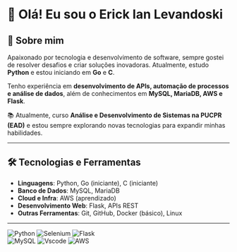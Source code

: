 # 👋 Olá! Eu sou o Erick Ian Levandoski  

## 🚀 Sobre mim  
Apaixonado por tecnologia e desenvolvimento de software, sempre gostei de resolver desafios e criar soluções inovadoras. Atualmente, estudo **Python** e estou iniciando em **Go** e **C**.  

Tenho experiência em **desenvolvimento de APIs, automação de processos e análise de dados**, além de conhecimentos em **MySQL, MariaDB, AWS e Flask**.  

📚 Atualmente, curso **Análise e Desenvolvimento de Sistemas na PUCPR (EAD)** e estou sempre explorando novas tecnologias para expandir minhas habilidades.  

---

## 🛠️ Tecnologias e Ferramentas  
- **Linguagens**: Python, Go (iniciante), C (iniciante)  
- **Banco de Dados**: MySQL, MariaDB  
- **Cloud e Infra**: AWS (aprendizado)  
- **Desenvolvimento Web**: Flask, APIs REST  
- **Outras Ferramentas**: Git, GitHub, Docker (básico), Linux  

---


![Python](https://img.shields.io/badge/python-3670A0?style=for-the-badge&logo=python&logoColor=ffdd54)
![Selenium](https://img.shields.io/badge/-selenium-%43B02A?style=for-the-badge&logo=selenium&logoColor=white)
![Flask](https://img.shields.io/badge/Flask-000000?style=for-the-badge&logo=Flask&logoColor=white)<br>
![MySQL](https://img.shields.io/badge/MySQL-00000F?style=for-the-badge&logo=mysql&logoColor=white)
![Vscode](https://img.shields.io/badge/Vscode-007ACC?style=for-the-badge&logo=visual-studio-code&logoColor=white)
![AWS](https://img.shields.io/badge/AWS-000.svg?style=for-the-badge&logo=amazon-aws&logoColor=white)



<!---
Erick-IL/Erick-IL is a ✨ special ✨ repository because its `README.md` (this file) appears on your GitHub profile.
You can click the Preview link to take a look at your changes.
--->
